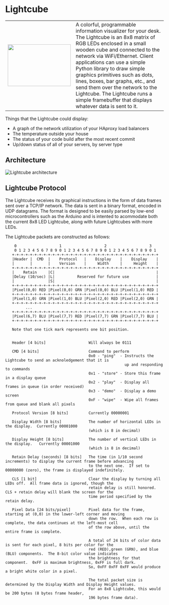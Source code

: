 Lightcube
=========
<table border=0 cellpadding=8 style="border: 0px;">
 <td width=200 height=133 align=middle valign=middle>
  <img width=200 height=133 src="https://dl.dropboxusercontent.com/u/16837290/output.chrissnell.com/color_8x8_matrix.jpg" />
 </td>
 <td align=left valign=top>
A colorful, programmable information visualizer for your desk.  The Lightcube is an 8x8 matrix
of RGB LEDs enclosed in a small wooden cube and connected to the network via WiFi/Ethernet.
Client applications can use a simple Python library to draw simple graphics primitives such as
dots, lines, boxes, bar graphs, etc., and send them over the network to the Lightcube.   The Lightcube
runs a simple framebuffer that displays whatever data is sent to it.   
 </td>
</tr>
</table>

Things that the Lightcube could display:

* A graph of the network utilization of your HAproxy load balancers
* The temperature outside your house
* The status of your code build after the most recent commit
* Up/down status of all of your servers, by server type

Architecture
------------

![Lightcube architecture](https://raw.github.com/chrissnell/Lightcube/master/LightcubeArchitecture.png)


Lightcube Protocol
------------------
The Lightcube receives its graphical instructions in the form of data frames sent over a TCP/IP network.
The data is sent in a binary format, encoded in UDP datagrams.   The format is designed to be easily
parsed by low-end microcontrollers such as the Arduino and is intented to acommodate both the current
8x8 LED Lightcube, along with future Lightcubes with more LEDs.  

The Lightcube packets are constructed as follows:

```
    0                   1                   2                   3   
    0 1 2 3 4 5 6 7 8 9 0 1 2 3 4 5 6 7 8 9 0 1 2 3 4 5 6 7 8 9 0 1 
   +-+-+-+-+-+-+-+-+-+-+-+-+-+-+-+-+-+-+-+-+-+-+-+-+-+-+-+-+-+-+-+-+
   |Header |  CMD  |    Protocol   |    Display    |    Display    |
   |       |       |    Version    |     Width     |     Height    |
   +-+-+-+-+-+-+-+-+-+-+-+-+-+-+-+-+-+-+-+-+-+-+-+-+-+-+-+-+-+-+-+-+
   |    Retain     |C|                                             |
   |Delay (10/sec) |L|          Reserved for future use            |
   |               |S|                                             |
   +-+-+-+-+-+-+-+-+-+-+-+-+-+-+-+-+-+-+-+-+-+-+-+-+-+-+-+-+-+-+-+-+
   |Pixel(0,0) RED |Pixel(0,0) GRN |Pixel(0,0) BLU |Pixel(1,0) RED |
   +-+-+-+-+-+-+-+-+-+-+-+-+-+-+-+-+-+-+-+-+-+-+-+-+-+-+-+-+-+-+-+-+
   |Pixel(1,0) GRN |Pixel(1,0) BLU |Pixel(2,0) RED |Pixel(2,0) GRN |
   +-+-+-+-+-+-+-+-+-+-+-+-+-+-+-+-+-+-+-+-+-+-+-+-+-+-+-+-+-+-+-+-+   
         ...
   +-+-+-+-+-+-+-+-+-+-+-+-+-+-+-+-+-+-+-+-+-+-+-+-+-+-+-+-+-+-+-+-+   
   |Pixel(6,7) BLU |Pixel(7,7) RED |Pixel(7,7) GRN |Pixel(7,7) BLU |
   +-+-+-+-+-+-+-+-+-+-+-+-+-+-+-+-+-+-+-+-+-+-+-+-+-+-+-+-+-+-+-+-+

   Note that one tick mark represents one bit position.


   Header [4 bits]                   Will always be 0111

   CMD [4 bits]						 Command to perform
                                     0x0 - "ping"  - Instructs the Lightcube to send an acknoledgement that it is
                                                     up and responding to commands
                                     0x1 - "store" - Store this frame in a display queue
                                     0x2 - "play"  - Display all frames in queue (in order received)
                                     0x3 - "demo"  - Display a demo screen
                                     0xF - "wipe"  - Wipe all frames from queue and blank all pixels

   Protocol Version [8 bits]         Currently 00000001

   Display Width [8 bits]            The number of horizontal LEDs in the display.  Currently 00001000 
                                     (which is 8 in decimal)

   Display Height [8 bits]           The number of vertical LEDs in the display.   Currently 00001000 
                                     (which is 8 in decimal)

   Retain Delay (seconds) [8 bits]   The time (in 1/10 second increments) to display the current frame before advancing 
                                     to the next one.  If set to 00000000 (zero), the frame is displayed indefinitely.

   CLS [1 bit]                       Clear the display by turning all LEDs off.  All frame data is ignored, though the
                                     retain delay is still honored.   CLS + retain delay will blank the screen for the 
                                     time period specified by the retain delay.
                                     
   Pixel Data [24 bits/pixel]        Pixel data for the frame, starting at (0,0) in the lower-left corner and moving
                                     down the row.  When each row is complete, the data continues at the left-most cell
                                     of the row above, until the entire frame is complete.

                                     A total of 24 bits of color data is sent for each pixel, 8 bits per color for the 
                                     red (RED),green (GRN), and blue (BLU) components.  The 8-bit color value indicates
                                     the brightness for that component.  0xFF is maximum brightness, 0xFF is full dark.
                                     So, 0xFF 0xFF 0xFF would produce a bright white color in a pixel.

                                     The total packet size is determined by the Display Width and Display Height values.
                                     For an 8x8 Lightcube, this would be 200 bytes (8 bytes frame header, 
                                     196 bytes frame data).

```